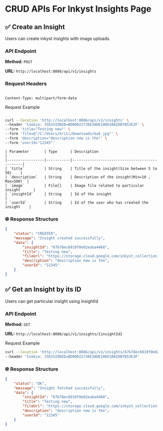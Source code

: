 # CRUD APIs For Inkyst Insights Page

## ✅ Create an Insight

Users can create inkyst insights with image uploads.


### API Endpoint

**Method:** `POST`  

**URL:** `http://localhost:8086/api/v1/insights`


### Request Headers

```plaintext

Content-Type: multipart/form-data
```
Request Example

```bash

curl --location 'http://localhost:8086/api/v1/insights' \
--header 'Cookie: JSESSIONID=BD09D22736E3ADE106D1BA2DB7B53E3F' \
--form 'title="Testing new"' \
--form 'file=@"/C:/Users/kriti/Downloads/buk.jpg"' \
--form 'description="description new is the"' \
--form 'userId="12345"'
```
```
| Parameter       | Type      | Description                                   |
|-----------------|-----------|-----------------------------------------------|
| `title`         | String    | Title of the insight(Size between 5 to 50)    |
| `description`   | String    | Description of the insight(Min=10 , Max=500)  |
| `image`         | File[]    | Image file related to particular insight      |
| `insightId`     | String    | Id of the insight                             |
| `userId`        | String    | Id of the user who has created the insight    |                                         
```

###  🌐 Response Structure 
```json
{
    "status": "CREATED",
    "message": "Insight created successfully",
    "data": {
        "insightId": "67b78ec6919f0e02eaba4468",
        "title": "Testing new",
        "fileUrl": "https://storage.cloud.google.com/inkyst_collection_bucket/insights/files/89a93dea-d53f-4b13-a436-ba36e83ec5d9-buk.jpg",
        "description": "description new is the",
        "userId": "12345"
    }
}
```

## ✅ Get an Insight by its ID

Users can get particular insight using insightId


### API Endpoint

**Method:** `GET`  

**URL:** `http://localhost:8086/api/v1/insights/{insightId}`

Request Example
``` bash
curl --location 'http://localhost:8086/api/v1/insights/67b78ec6919f0e02eaba4468' \
--header 'Cookie: JSESSIONID=BD09D22736E3ADE106D1BA2DB7B53E3F'
```

###  🌐 Response Structure 
```json
{
    "status": "OK",
    "message": "Insight fetched successfully",
    "data": {
        "insightId": "67b78ec6919f0e02eaba4468",
        "title": "Testing new",
        "fileUrl": "https://storage.cloud.google.com/inkyst_collection_bucket/insights/files/89a93dea-d53f-4b13-a436-ba36e83ec5d9-buk.jpg",
        "description": "description new is the",
        "userId": "12345"
    }
}
```


